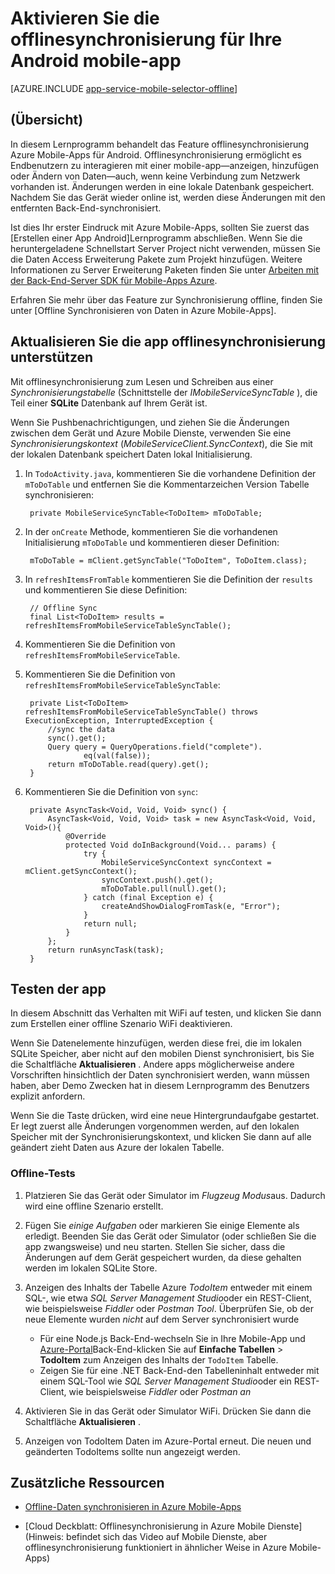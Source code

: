 <properties
    pageTitle="Aktivieren Sie offlinesynchronisierung für Ihre Azure Mobile-App (Android)"
    description="Informationen Sie zum Verwenden des App-Dienst Mobile-Apps mit Cache und synchronisieren offline Daten in Ihrer Anwendung Android"
    documentationCenter="android"
    authors="ysxu"
    manager="erikre"
    services="app-service\mobile"/>

<tags
    ms.service="app-service-mobile"
    ms.workload="mobile"
    ms.tgt_pltfrm="mobile-android"
    ms.devlang="java"
    ms.topic="article"
    ms.date="10/01/2016"
    ms.author="yuaxu"/>

# <a name="enable-offline-sync-for-your-android-mobile-app"></a>Aktivieren Sie die offlinesynchronisierung für Ihre Android mobile-app

[AZURE.INCLUDE [app-service-mobile-selector-offline](../../includes/app-service-mobile-selector-offline.md)]

## <a name="overview"></a>(Übersicht)

In diesem Lernprogramm behandelt das Feature offlinesynchronisierung Azure Mobile-Apps für Android. Offlinesynchronisierung ermöglicht es Endbenutzern zu interagieren mit einer mobile-app&mdash;anzeigen, hinzufügen oder Ändern von Daten&mdash;auch, wenn keine Verbindung zum Netzwerk vorhanden ist. Änderungen werden in eine lokale Datenbank gespeichert. Nachdem Sie das Gerät wieder online ist, werden diese Änderungen mit den entfernten Back-End-synchronisiert.

Ist dies Ihr erster Eindruck mit Azure Mobile-Apps, sollten Sie zuerst das [Erstellen einer App Android]Lernprogramm abschließen. Wenn Sie die heruntergeladene Schnellstart Server Project nicht verwenden, müssen Sie die Daten Access Erweiterung Pakete zum Projekt hinzufügen. Weitere Informationen zu Server Erweiterung Paketen finden Sie unter [Arbeiten mit der Back-End-Server SDK für Mobile-Apps Azure](app-service-mobile-dotnet-backend-how-to-use-server-sdk.md).

Erfahren Sie mehr über das Feature zur Synchronisierung offline, finden Sie unter [Offline Synchronisieren von Daten in Azure Mobile-Apps].

## <a name="update-the-app-to-support-offline-sync"></a>Aktualisieren Sie die app offlinesynchronisierung unterstützen

Mit offlinesynchronisierung zum Lesen und Schreiben aus einer *Synchronisierungstabelle* (Schnittstelle der *IMobileServiceSyncTable* ), die Teil einer **SQLite** Datenbank auf Ihrem Gerät ist.

Wenn Sie Pushbenachrichtigungen, und ziehen Sie die Änderungen zwischen dem Gerät und Azure Mobile Dienste, verwenden Sie eine *Synchronisierungskontext* (*MobileServiceClient.SyncContext*), die Sie mit der lokalen Datenbank speichert Daten lokal Initialisierung.

1. In `TodoActivity.java`, kommentieren Sie die vorhandene Definition der `mToDoTable` und entfernen Sie die Kommentarzeichen Version Tabelle synchronisieren:

        private MobileServiceSyncTable<ToDoItem> mToDoTable;

2. In der `onCreate` Methode, kommentieren Sie die vorhandenen Initialisierung `mToDoTable` und kommentieren dieser Definition:

        mToDoTable = mClient.getSyncTable("ToDoItem", ToDoItem.class);

3. In `refreshItemsFromTable` kommentieren Sie die Definition der `results` und kommentieren Sie diese Definition:

        // Offline Sync
        final List<ToDoItem> results = refreshItemsFromMobileServiceTableSyncTable();

4. Kommentieren Sie die Definition von `refreshItemsFromMobileServiceTable`.

5. Kommentieren Sie die Definition von `refreshItemsFromMobileServiceTableSyncTable`:

        private List<ToDoItem> refreshItemsFromMobileServiceTableSyncTable() throws ExecutionException, InterruptedException {
            //sync the data
            sync().get();
            Query query = QueryOperations.field("complete").
                    eq(val(false));
            return mToDoTable.read(query).get();
        }

6. Kommentieren Sie die Definition von `sync`:

        private AsyncTask<Void, Void, Void> sync() {
            AsyncTask<Void, Void, Void> task = new AsyncTask<Void, Void, Void>(){
                @Override
                protected Void doInBackground(Void... params) {
                    try {
                        MobileServiceSyncContext syncContext = mClient.getSyncContext();
                        syncContext.push().get();
                        mToDoTable.pull(null).get();
                    } catch (final Exception e) {
                        createAndShowDialogFromTask(e, "Error");
                    }
                    return null;
                }
            };
            return runAsyncTask(task);
        }

## <a name="test-the-app"></a>Testen der app

In diesem Abschnitt das Verhalten mit WiFi auf testen, und klicken Sie dann zum Erstellen einer offline Szenario WiFi deaktivieren.

Wenn Sie Datenelemente hinzufügen, werden diese frei, die im lokalen SQLite Speicher, aber nicht auf den mobilen Dienst synchronisiert, bis Sie die Schaltfläche **Aktualisieren** . Andere apps möglicherweise andere Vorschriften hinsichtlich der Daten synchronisiert werden, wann müssen haben, aber Demo Zwecken hat in diesem Lernprogramm des Benutzers explizit anfordern.

Wenn Sie die Taste drücken, wird eine neue Hintergrundaufgabe gestartet. Er legt zuerst alle Änderungen vorgenommen werden, auf den lokalen Speicher mit der Synchronisierungskontext, und klicken Sie dann auf alle geändert zieht Daten aus Azure der lokalen Tabelle.

### <a name="offline-testing"></a>Offline-Tests

1. Platzieren Sie das Gerät oder Simulator im *Flugzeug Modus*aus. Dadurch wird eine offline Szenario erstellt.

2. Fügen Sie *einige Aufgaben* oder markieren Sie einige Elemente als erledigt. Beenden Sie das Gerät oder Simulator (oder schließen Sie die app zwangsweise) und neu starten. Stellen Sie sicher, dass die Änderungen auf dem Gerät gespeichert wurden, da diese gehalten werden im lokalen SQLite Store.

3. Anzeigen des Inhalts der Tabelle Azure *TodoItem* entweder mit einem SQL-, wie etwa *SQL Server Management Studio*oder ein REST-Client, wie beispielsweise *Fiddler* oder *Postman Tool*. Überprüfen Sie, ob der neue Elemente wurden _nicht_ auf dem Server synchronisiert wurde

    + Für eine Node.js Back-End-wechseln Sie in Ihre Mobile-App und [Azure-Portal](https://portal.azure.com/)Back-End-klicken Sie auf **Einfache Tabellen** > **TodoItem** zum Anzeigen des Inhalts der `TodoItem` Tabelle.
    + Zeigen Sie für eine .NET Back-End-den Tabelleninhalt entweder mit einem SQL-Tool wie *SQL Server Management Studio*oder ein REST-Client, wie beispielsweise *Fiddler* oder *Postman an*

4. Aktivieren Sie in das Gerät oder Simulator WiFi. Drücken Sie dann die Schaltfläche **Aktualisieren** .

5. Anzeigen von TodoItem Daten im Azure-Portal erneut. Die neuen und geänderten TodoItems sollte nun angezeigt werden.

## <a name="additional-resources"></a>Zusätzliche Ressourcen

* [Offline-Daten synchronisieren in Azure Mobile-Apps]

* [Cloud Deckblatt: Offlinesynchronisierung in Azure Mobile Dienste] \(Hinweis: befindet sich das Video auf Mobile Dienste, aber offlinesynchronisierung funktioniert in ähnlicher Weise in Azure Mobile-Apps\)


<!-- URLs. -->

[Offline-Daten synchronisieren in Azure Mobile-Apps]: app-service-mobile-offline-data-sync.md

[Erstellen einer Android-App]: app-service-mobile-android-get-started.md

[Cloud Deckblatt: Offlinesynchronisierung Azure Mobile-Dienste]: http://channel9.msdn.com/Shows/Cloud+Cover/Episode-155-Offline-Storage-with-Donna-Malayeri
[Azure Friday: Offline-enabled apps in Azure Mobile Services]: http://azure.microsoft.com/documentation/videos/azure-mobile-services-offline-enabled-apps-with-donna-malayeri/

